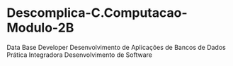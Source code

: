 # Descomplica-C.Computacao-Modulo-2B
Data Base Developer
Desenvolvimento de Aplicações de Bancos de Dados
Prática Integradora Desenvolvimento de Software
